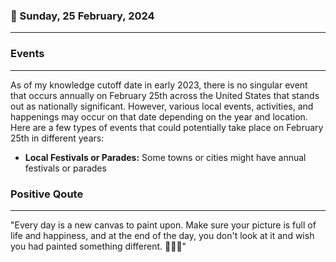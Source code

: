 ### 📅 Sunday, 25 February, 2024
------
### Events
------
As of my knowledge cutoff date in early 2023, there is no singular event that occurs annually on February 25th across the United States that stands out as nationally significant. However, various local events, activities, and happenings may occur on that date depending on the year and location. Here are a few types of events that could potentially take place on February 25th in different years:

- **Local Festivals or Parades:** Some towns or cities might have annual festivals or parades
### Positive Qoute
------
"Every day is a new canvas to paint upon. Make sure your picture is full of life and happiness, and at the end of the day, you don't look at it and wish you had painted something different. 🎨✨🌟"
